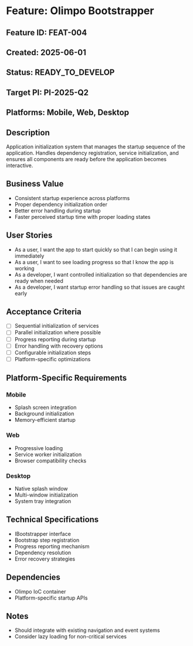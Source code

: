 # Feature: Olimpo Bootstrapper

## Feature ID: FEAT-004
## Created: 2025-06-01
## Status: READY_TO_DEVELOP
## Target PI: PI-2025-Q2
## Platforms: Mobile, Web, Desktop

## Description
Application initialization system that manages the startup sequence of the application. Handles dependency registration, service initialization, and ensures all components are ready before the application becomes interactive.

## Business Value
- Consistent startup experience across platforms
- Proper dependency initialization order
- Better error handling during startup
- Faster perceived startup time with proper loading states

## User Stories
- As a user, I want the app to start quickly so that I can begin using it immediately
- As a user, I want to see loading progress so that I know the app is working
- As a developer, I want controlled initialization so that dependencies are ready when needed
- As a developer, I want startup error handling so that issues are caught early

## Acceptance Criteria
- [ ] Sequential initialization of services
- [ ] Parallel initialization where possible
- [ ] Progress reporting during startup
- [ ] Error handling with recovery options
- [ ] Configurable initialization steps
- [ ] Platform-specific optimizations

## Platform-Specific Requirements
### Mobile
- Splash screen integration
- Background initialization
- Memory-efficient startup

### Web
- Progressive loading
- Service worker initialization
- Browser compatibility checks

### Desktop
- Native splash window
- Multi-window initialization
- System tray integration

## Technical Specifications
- IBootstrapper interface
- Bootstrap step registration
- Progress reporting mechanism
- Dependency resolution
- Error recovery strategies

## Dependencies
- Olimpo IoC container
- Platform-specific startup APIs

## Notes
- Should integrate with existing navigation and event systems
- Consider lazy loading for non-critical services